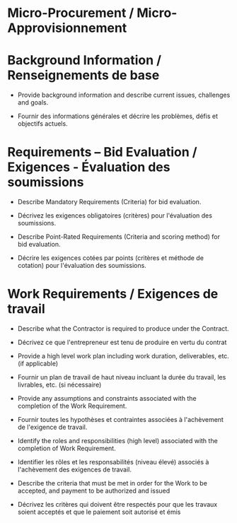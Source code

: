 
Micro-Procurement / Micro-Approvisionnement
===============================================

Background Information / Renseignements de base
====


-   Provide background information and describe current issues, challenges and
    goals.

-   Fournir des informations générales et décrire les problèmes, défis et
    objectifs actuels.

Requirements – Bid Evaluation / Exigences - Évaluation des soumissions
======================================================================

-   Describe Mandatory Requirements (Criteria) for bid evaluation.

-   Décrivez les exigences obligatoires (critères) pour l'évaluation des
    soumissions.

-   Describe Point-Rated Requirements (Criteria and scoring method) for bid
    evaluation.

-   Décrire les exigences cotées par points (critères et méthode de cotation)
    pour l'évaluation des soumissions.

Work Requirements / Exigences de travail
========================================

-   Describe what the Contractor is required to produce under the Contract.

-   Décrivez ce que l'entrepreneur est tenu de produire en vertu du contrat

-   Provide a high level work plan including work duration, deliverables, etc.
    (if applicable)

-   Fournir un plan de travail de haut niveau incluant la durée du travail, les
    livrables, etc. (si nécessaire)

-   Provide any assumptions and constraints associated with the completion of
    the Work Requirement.

-   Fournir toutes les hypothèses et contraintes associées à l'achèvement de
    l'exigence de travail.

-   Identify the roles and responsibilities (high level) associated with the
    completion of Work Requirement.

-   Identifier les rôles et les responsabilités (niveau élevé) associés à
    l'achèvement des exigences de travail.

-   Describe the criteria that must be met in order for the Work to be accepted,
    and payment to be authorized and issued

-   Décrivez les critères qui doivent être respectés pour que les travaux soient
    acceptés et que le paiement soit autorisé et émis
